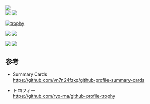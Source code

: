 
![](http://github-profile-summary-cards.vercel.app/api/cards/profile-details?username=chissa0719&theme=vue)
<br>
![](http://github-profile-summary-cards.vercel.app/api/cards/stats?username=chissa0719&theme=vue)
![](http://github-profile-summary-cards.vercel.app/api/cards/productive-time?username=chissa0719&theme=vue&utcOffset=8)

[![trophy](https://github-profile-trophy.vercel.app/?username=chissa0719&row=1&column=6)](https://github.com/ryo-ma/github-profile-trophy)

![](http://github-profile-summary-cards.vercel.app/api/cards/repos-per-language?username=chissa0719&theme=vue)
![](http://github-profile-summary-cards.vercel.app/api/cards/most-commit-language?username=chissa0719&theme=vue)

![](https://skillicons.dev/icons?i=github,visualstudio,linux,vim,latex,mysql)
![](https://skillicons.dev/icons?i=c,cpp,java,ruby,rust,html,css,js,php,flask,arduino)

## 参考

- Summary Cards<br>
https://github.com/vn7n24fzkq/github-profile-summary-cards<br>

- トロフィー<br>
https://github.com/ryo-ma/github-profile-trophy<br>



